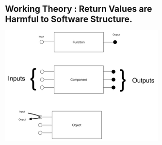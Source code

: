 
# Working Theory : Return Values are Harmful to Software Structure.



![](../resources/images/Component.svg)